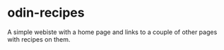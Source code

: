 # odin-recipes

A simple webiste with a home page and links to a couple of other pages with recipes on them. 